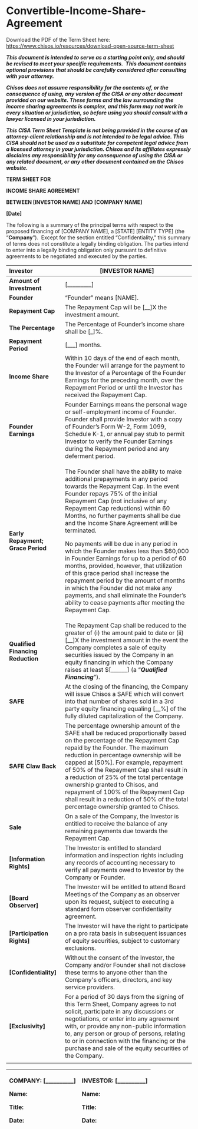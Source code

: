 # Convertible-Income-Share-Agreement

Download the PDF of the Term Sheet here: https://www.chisos.io/resources/download-open-source-term-sheet

***This document is intended to serve as a starting point only, and should be revised to meet your specific requirements.  This document contains optional provisions that should be carefully considered after consulting with your attorney.***

***Chisos does not assume responsibility for the contents of, or the consequence of using, any version of the CISA or any other document provided on our website. These forms and the law surrounding the income sharing agreements is complex, and this form may not work in every situation or jurisdiction, so before using you should consult with a lawyer licensed in your jurisdiction.***

***This CISA Term Sheet Template is not being provided in the course of an attorney-client relationship and is not intended to be legal advice. This CISA should not be used as a substitute for competent legal advice from a licensed attorney in your jurisdiction. Chisos and its affiliates expressly disclaims any responsibility for any consequence of using the CISA or any related document, or any other document contained on the Chisos website.***



**TERM SHEET FOR**

**INCOME SHARE AGREEMENT** 

**BETWEEN [INVESTOR NAME] AND** **[COMPANY NAME]**


**[Date]**

The following is a summary of the principal terms with respect to the proposed financing of [COMPANY NAME], a [STATE] [ENTITY TYPE] (the “**Company**”).  Except for the section entitled “Confidentiality,” this summary of terms does not constitute a legally binding obligation. The parties intend to enter into a legally binding obligation only pursuant to definitive agreements to be negotiated and executed by the parties.


|**Investor**|[INVESTOR NAME] |
| :- | - |
|**Amount of Investment**|[\_\_\_\_\_\_\_\_\_]|
|**Founder**|“Founder” means [NAME].|
|**Repayment Cap**|The Repayment Cap will be [\_\_]X the investment amount. |
|**The Percentage**|The Percentage of Founder’s income share shall be [\_]%.|
|**Repayment Period**|[\_\_\_] months.|
|**Income Share**|Within 10 days of the end of each month, the Founder will arrange for the payment to the Investor of a Percentage of the Founder Earnings for the preceding month, over the Repayment Period or until the Investor has received the Repayment Cap. |
|**Founder Earnings**|Founder Earnings means the personal wage or self-employment income of Founder. Founder shall provide Investor with a copy of Founder’s Form W-2, Form 1099, Schedule K-1, or annual pay stub to permit Investor to verify the Founder Earnings during the Repayment period and any deferment period.|
|**Early Repayment; Grace Period**|<p>The Founder shall have the ability to make additional prepayments in any period towards the Repayment Cap. In the event Founder repays 75% of the initial Repayment Cap (not inclusive of any Repayment Cap reductions) within 60 Months, no further payments shall be due and the Income Share Agreement will be terminated. </p><p>No payments will be due in any period in which the Founder makes less than $60,000 in Founder Earnings for up to a period of 60 months, provided, however, that utilization of this grace period shall increase the repayment period by the amount of months in which the Founder did not make any payments, and shall eliminate the Founder’s ability to cease payments after meeting the Repayment Cap.</p>|
|**Qualified Financing Reduction**|The Repayment Cap shall be reduced to the greater of (i) the amount paid to date or (ii) [\_\_]X the investment amount in the event the Company completes a sale of equity securities issued by the Company in an equity financing in which the Company raises at least $[\_\_\_\_\_\_] (a “***Qualified Financing***”).|
|**SAFE**|At the closing of the financing, the Company will issue Chisos a SAFE which will convert into that number of shares sold in a 3rd party equity financing equaling [\_\_%] of the fully diluted capitalization of the Company. |
|**SAFE Claw Back**|The percentage ownership amount of the SAFE shall be reduced proportionally based on the percentage of the Repayment Cap repaid by the Founder. The maximum reduction in percentage ownership will be capped at [50%]. For example, repayment of 50% of the Repayment Cap shall result in a reduction of 25% of the total percentage ownership granted to Chisos, and repayment of 100% of the Repayment Cap shall result in a reduction of 50% of the total percentage ownership granted to Chisos.|
|**Sale**|On a sale of the Company, the Investor is entitled to receive the balance of any remaining payments due towards the Repayment Cap. |
|**[Information Rights]**|The Investor is entitled to standard information and inspection rights including any records of accounting necessary to verify all payments owed to Investor by the Company or Founder.|
|**[Board Observer]**|The Investor will be entitled to attend Board Meetings of the Company as an observer upon its request, subject to executing a standard form observer confidentiality agreement. |
|**[Participation Rights]**|The Investor will have the right to participate on a pro rata basis in subsequent issuances of equity securities, subject to customary exclusions. |
|**[Confidentiality]**|Without the consent of the Investor, the Company and/or Founder shall not disclose these terms to anyone other than the Company's officers, directors, and key service providers. |
|**[Exclusivity]**|For a period of 30 days from the signing of this Term Sheet, Company agrees to not solicit, participate in any discussions or negotiations, or enter into any agreement with, or provide any non-public information to, any person or group of persons, relating to or in connection with the financing or the purchase and sale of the equity securities of the Company.|
|||


|<p>COMPANY: [\_\_\_\_\_\_\_\_\_\_]</p><p></p><p>					</p><p>Name:  				</p><p>Title:  					</p><p>Date:  					</p>|<p>INVESTOR: [\_\_\_\_\_\_\_\_\_\_]</p><p></p><p>					</p><p>Name:  				</p><p>Title:  					</p><p>Date:  					</p>|
| :- | :- |



